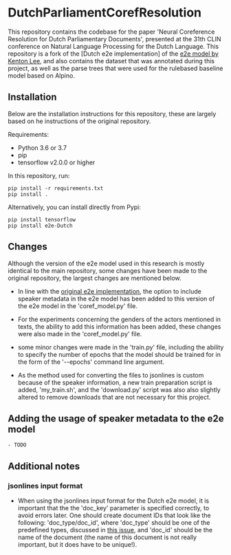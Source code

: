 

# DutchParliamentCorefResolution
This repository contains the codebase for the paper 'Neural Coreference Resolution for Dutch Parliamentary Documents', presented at the 31th CLIN conference
on Natural Language Processing for the Dutch Language. This repository is a fork of the [Dutch e2e implementation] of the [e2e model by Kenton Lee](https://arxiv.org/abs/1804.05392),
and also contains the dataset that was annotated during this project, as well as the parse trees that were used for the rulebased baseline model based on Alpino.

## Installation

Below are the installation instructions for this repository, these are largely based on he instructions of the original repository.

Requirements:
- Python 3.6 or 3.7
- pip
- tensorflow v2.0.0 or higher

In this repository, run:
```
pip install -r requirements.txt
pip install .
```

Alternatively, you can install directly from Pypi:
```
pip install tensorflow
pip install e2e-Dutch
```

## Changes

Although the version of the e2e model used in this research is mostly identical to the main repository, some changes have been made to the original repository,
the largest changes are mentioned below.

- In line with the [original e2e implementation](https://github.com/kentonl/e2e-coref), the option to include speaker metadata in the e2e model has been
added to this version of the e2e model in the 'coref_model.py' file.

- For the experiments concerning the genders of the actors mentioned in texts, the ability to add this information has been added, these changes
were also made in the 'coref_model.py' file.

- some minor changes were made in the 'train.py' file, including the ability to specify the number of epochs that the model should be trained for in
the form of the '--epochs' command line argument.

- As the method used for converting the files to jsonlines is custom because of the speaker information, a new train preparation script is added, 'my_train.sh',
and the 'download.py' script was also also slightly altered to remove downloads that are not necessary for this project.

## Adding the usage of speaker metadata to the e2e model
    - TODO


## Additional notes
### jsonlines input format
- When using the jsonlines input format for the Dutch e2e model, it is
important that the the 'doc_key' parameter is specified correctly, to avoid errors later.
  One should create document IDs that look like the following: 'doc_type/doc_id',
  where 'doc_type' should be one of the predefined types, discussed in [this issue](https://github.com/kentonl/e2e-coref/issues/37), and 'doc_id' should be the
  name of the document (the name of this document is not really important, but it does have to
  be unique!).